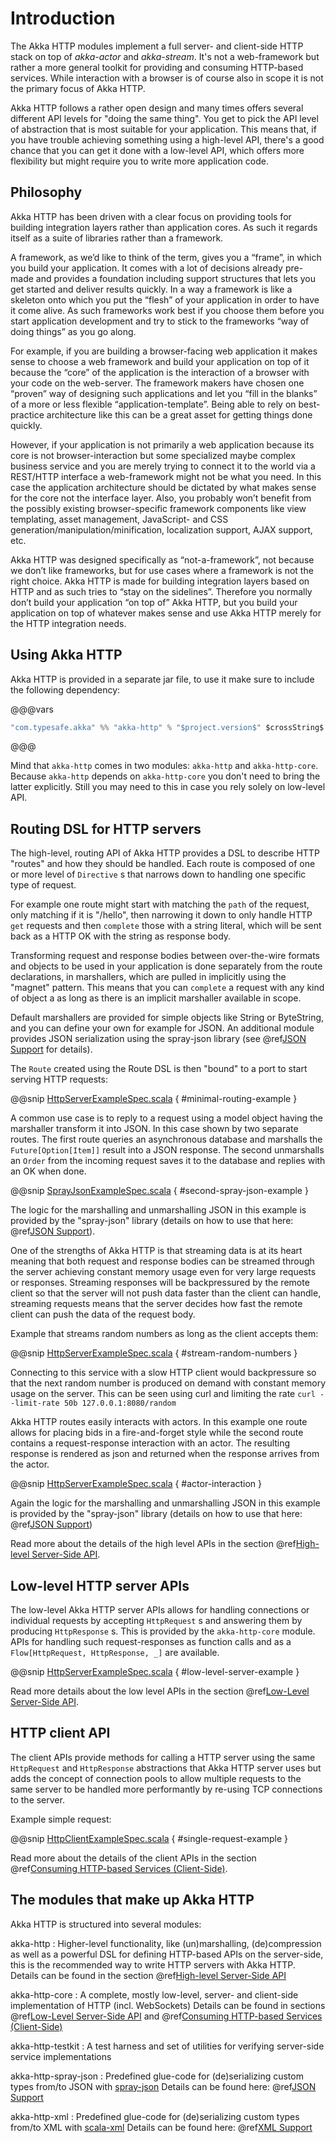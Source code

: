 # Introduction

The Akka HTTP modules implement a full server- and client-side HTTP stack on top of *akka-actor* and *akka-stream*. It's
not a web-framework but rather a more general toolkit for providing and consuming HTTP-based services. While interaction
with a browser is of course also in scope it is not the primary focus of Akka HTTP.

Akka HTTP follows a rather open design and many times offers several different API levels for "doing the same thing".
You get to pick the API level of abstraction that is most suitable for your application.
This means that, if you have trouble achieving something using a high-level API, there's a good chance that you can get
it done with a low-level API, which offers more flexibility but might require you to write more application code.

## Philosophy

Akka HTTP has been driven with a clear focus on providing tools for building integration layers rather than application cores. As such it regards itself as a suite of libraries rather than a framework.

A framework, as we’d like to think of the term, gives you a “frame”, in which you build your application. It comes with a lot of decisions already pre-made and provides a foundation including support structures that lets you get started and deliver results quickly. In a way a framework is like a skeleton onto which you put the “flesh” of your application in order to have it come alive. As such frameworks work best if you choose them before you start application development and try to stick to the frameworks “way of doing things” as you go along.

For example, if you are building a browser-facing web application it makes sense to choose a web framework and build your application on top of it because the “core” of the application is the interaction of a browser with your code on the web-server. The framework makers have chosen one “proven” way of designing such applications and let you “fill in the blanks” of a more or less flexible “application-template”. Being able to rely on best-practice architecture like this can be a great asset for getting things done quickly.

However, if your application is not primarily a web application because its core is not browser-interaction but some specialized maybe complex business service and you are merely trying to connect it to the world via a REST/HTTP interface a web-framework might not be what you need. In this case the application architecture should be dictated by what makes sense for the core not the interface layer. Also, you probably won’t benefit from the possibly existing browser-specific framework components like view templating, asset management, JavaScript- and CSS generation/manipulation/minification, localization support, AJAX support, etc.

Akka HTTP was designed specifically as “not-a-framework”, not because we don’t like frameworks, but for use cases where a framework is not the right choice. Akka HTTP is made for building integration layers based on HTTP and as such tries to “stay on the sidelines”. Therefore you normally don’t build your application “on top of” Akka HTTP, but you build your application on top of whatever makes sense and use Akka HTTP merely for the HTTP integration needs.

## Using Akka HTTP

Akka HTTP is provided in a separate jar file, to use it make sure to include the following dependency:

@@@vars
```sbt
"com.typesafe.akka" %% "akka-http" % "$project.version$" $crossString$
```
@@@

Mind that `akka-http` comes in two modules: `akka-http` and `akka-http-core`. Because `akka-http`
depends on `akka-http-core` you don't need to bring the latter explicitly. Still you may need to this in case you rely
solely on low-level API.

## Routing DSL for HTTP servers

The high-level, routing API of Akka HTTP provides a DSL to describe HTTP "routes" and how they should be handled.
Each route is composed of one or more level of `Directive` s that narrows down to handling one specific type of
request.

For example one route might start with matching the `path` of the request, only matching if it is "/hello", then
narrowing it down to only handle HTTP `get` requests and then `complete` those with a string literal, which
will be sent back as a HTTP OK with the string as response body.

Transforming request and response bodies between over-the-wire formats and objects to be used in your application is
done separately from the route declarations, in marshallers, which are pulled in implicitly using the "magnet" pattern.
This means that you can `complete` a request with any kind of object a as long as there is an implicit marshaller
available in scope.

Default marshallers are provided for simple objects like String or ByteString, and you can define your own for example
for JSON. An additional module provides JSON serialization using the spray-json library (see @ref[JSON Support](common/json-support.md#akka-http-spray-json)
for details).

The `Route` created using the Route DSL is then "bound" to a port to start serving HTTP requests:

@@snip [HttpServerExampleSpec.scala](../../../../test/scala/docs/http/scaladsl/HttpServerExampleSpec.scala) { #minimal-routing-example }

A common use case is to reply to a request using a model object having the marshaller transform it into JSON. In
this case shown by two separate routes. The first route queries an asynchronous database and marshalls the
`Future[Option[Item]]` result into a JSON response. The second unmarshalls an `Order` from the incoming request
saves it to the database and replies with an OK when done.

@@snip [SprayJsonExampleSpec.scala](../../../../test/scala/docs/http/scaladsl/SprayJsonExampleSpec.scala) { #second-spray-json-example }

The logic for the marshalling and unmarshalling JSON in this example is provided by the "spray-json" library
(details on how to use that here: @ref[JSON Support](common/json-support.md#akka-http-spray-json)).

One of the strengths of Akka HTTP is that streaming data is at its heart meaning that both request and response bodies
can be streamed through the server achieving constant memory usage even for very large requests or responses. Streaming
responses will be backpressured by the remote client so that the server will not push data faster than the client can
handle, streaming requests means that the server decides how fast the remote client can push the data of the request
body.

Example that streams random numbers as long as the client accepts them:

@@snip [HttpServerExampleSpec.scala](../../../../test/scala/docs/http/scaladsl/HttpServerExampleSpec.scala) { #stream-random-numbers }

Connecting to this service with a slow HTTP client would backpressure so that the next random number is produced on
demand with constant memory usage on the server. This can be seen using curl and limiting the rate
`curl --limit-rate 50b 127.0.0.1:8080/random`

Akka HTTP routes easily interacts with actors. In this example one route allows for placing bids in a fire-and-forget
style while the second route contains a request-response interaction with an actor. The resulting response is rendered
as json and returned when the response arrives from the actor.

@@snip [HttpServerExampleSpec.scala](../../../../test/scala/docs/http/scaladsl/HttpServerExampleSpec.scala) { #actor-interaction }

Again the logic for the marshalling and unmarshalling JSON in this example is provided by the "spray-json" library
(details on how to use that here: @ref[JSON Support](common/json-support.md#akka-http-spray-json))

Read more about the details of the high level APIs in the section @ref[High-level Server-Side API](routing-dsl/index.md#http-high-level-server-side-api).

## Low-level HTTP server APIs

The low-level Akka HTTP server APIs allows for handling connections or individual requests by accepting
`HttpRequest` s and answering them by producing `HttpResponse` s. This is provided by the `akka-http-core` module.
APIs for handling such request-responses as function calls and as a `Flow[HttpRequest, HttpResponse, _]` are available.

@@snip [HttpServerExampleSpec.scala](../../../../test/scala/docs/http/scaladsl/HttpServerExampleSpec.scala) { #low-level-server-example }

Read more details about the low level APIs in the section @ref[Low-Level Server-Side API](low-level-server-side-api.md#http-low-level-server-side-api).

## HTTP client API

The client APIs provide methods for calling a HTTP server using the same `HttpRequest` and `HttpResponse` abstractions
that Akka HTTP server uses but adds the concept of connection pools to allow multiple requests to the same server to be
handled more performantly by re-using TCP connections to the server.

Example simple request:

@@snip [HttpClientExampleSpec.scala](../../../../test/scala/docs/http/scaladsl/HttpClientExampleSpec.scala) { #single-request-example }

Read more about the details of the client APIs in the section @ref[Consuming HTTP-based Services (Client-Side)](client-side/index.md#http-client-side).

## The modules that make up Akka HTTP

Akka HTTP is structured into several modules:

akka-http
: Higher-level functionality, like (un)marshalling, (de)compression as well as a powerful DSL
for defining HTTP-based APIs on the server-side, this is the recommended way to write HTTP servers
with Akka HTTP. Details can be found in the section @ref[High-level Server-Side API](routing-dsl/index.md#http-high-level-server-side-api)

akka-http-core
: A complete, mostly low-level, server- and client-side implementation of HTTP (incl. WebSockets)
Details can be found in sections @ref[Low-Level Server-Side API](low-level-server-side-api.md#http-low-level-server-side-api) and @ref[Consuming HTTP-based Services (Client-Side)](client-side/index.md#http-client-side)

akka-http-testkit
: A test harness and set of utilities for verifying server-side service implementations

akka-http-spray-json
: Predefined glue-code for (de)serializing custom types from/to JSON with [spray-json](https://github.com/spray/spray-json)
Details can be found here: @ref[JSON Support](common/json-support.md#akka-http-spray-json)

akka-http-xml
: Predefined glue-code for (de)serializing custom types from/to XML with [scala-xml](https://github.com/scala/scala-xml)
Details can be found here: @ref[XML Support](common/xml-support.md#akka-http-xml-marshalling)
